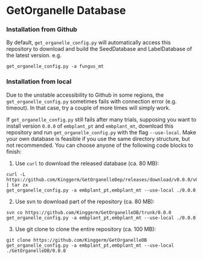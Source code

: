 # GetOrganelle Database

### Installation from Github

By default, `get_organelle_config.py` will automatically access this repository to download and build the SeedDatabase and LabelDatabase of the latest version. e.g.

    get_organelle_config.py -a fungus_mt

### Installation from local

Due to the unstable accessibility to Github in some regions, the `get_organelle_config.py` sometimes fails with connection error (e.g. timeout). In that case, try a couple of more times will simply work.

If `get_organelle_config.py` still fails after many trials, supposing you want to install version `0.0.0` of `embplant_pt` and `embplant_mt`, download this repository and run `get_organelle_config.py` with the flag `--use-local`. Make your own database is feasible if you use the same directory structure, but not recommended. You can choose anyone of the following code blocks to finish:
    
  1. Use `curl` to download the released database (ca. 80 MB):
    
    curl -L https://github.com/Kinggerm/GetOrganelleDep/releases/download/v0.0.0/v0.0.0.tar.gz | tar zx
    get_organelle_config.py -a embplant_pt,embplant_mt --use-local ./0.0.0
    
  2. Use svn to download part of the repository (ca. 80 MB):
  
    svn co https://github.com/Kinggerm/GetOrganelleDB/trunk/0.0.0
    get_organelle_config.py -a embplant_pt,embplant_mt --use-local ./0.0.0
    
  3. Use git clone to clone the entire repository (ca. 100 MB):
  
    git clone https://github.com/Kinggerm/GetOrganelleDB
    get_organelle_config.py -a embplant_pt,embplant_mt --use-local ./GetOrganelleDB/0.0.0
    
